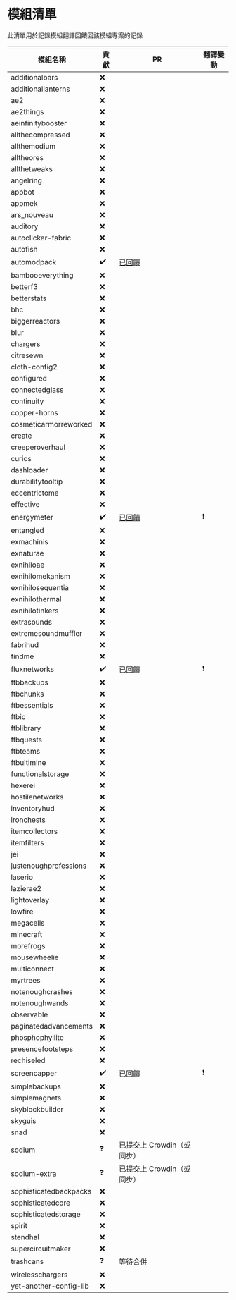 # 模組清單

此清單用於記錄模組翻譯回饋回該模組專案的記錄

| 模組名稱 | 貢獻 | PR | 翻譯變動 |
| ------ | ------ | ------ | ------ |
| additionalbars | :x: |  |  |
| additionallanterns | :x: |  |  |
| ae2 | :x: |  |  |
| ae2things | :x: |  |  |
| aeinfinitybooster | :x: |  |  |
| allthecompressed | :x: |  |  |
| allthemodium | :x: |  |  |
| alltheores | :x: |  |  |
| allthetweaks | :x: |  |  |
| angelring | :x: |  |  |
| appbot | :x: |  |  |
| appmek | :x: |  |  |
| ars_nouveau | :x: |  |  |
| auditory | :x: |  |  |
| autoclicker-fabric | :x: |  |  |
| autofish | :x: |  |  |
| automodpack | :heavy_check_mark: | [已回饋](https://github.com/Skidamek/AutoModpack/pull/64) |  |
| bambooeverything | :x: |  |  |
| betterf3 | :x: |  |  |
| betterstats | :x: |  |  |
| bhc | :x: |  |  |
| biggerreactors | :x: |  |  |
| blur | :x: |  |  |
| chargers | :x: |  |  |
| citresewn | :x: |  |  |
| cloth-config2 | :x: |  |  |
| configured | :x: |  |  |
| connectedglass | :x: |  |  |
| continuity | :x: |  |  |
| copper-horns | :x: |  |  |
| cosmeticarmorreworked | :x: |  |  |
| create | :x: |  |  |
| creeperoverhaul | :x: |  |  |
| curios | :x: |  |  |
| dashloader | :x: |  |  |
| durabilitytooltip | :x: |  |  |
| eccentrictome | :x: |  |  |
| effective | :x: |  |  |
| energymeter | :heavy_check_mark: | [已回饋](https://github.com/AlmostReliable/energymeter-forge/pull/26) | :heavy_exclamation_mark: |
| entangled | :x: |  |  |
| exmachinis | :x: |  |  |
| exnaturae | :x: |  |  |
| exnihiloae | :x: |  |  |
| exnihilomekanism | :x: |  |  |
| exnihilosequentia | :x: |  |  |
| exnihilothermal | :x: |  |  |
| exnihilotinkers | :x: |  |  |
| extrasounds | :x: |  |  |
| extremesoundmuffler | :x: |  |  |
| fabrihud | :x: |  |  |
| findme | :x: |  |  |
| fluxnetworks | :heavy_check_mark: | [已回饋](https://github.com/SonarSonic/Flux-Networks/pull/482) | :heavy_exclamation_mark: |
| ftbbackups | :x: |  |  |
| ftbchunks | :x: |  |  |
| ftbessentials | :x: |  |  |
| ftbic | :x: |  |  |
| ftblibrary | :x: |  |  |
| ftbquests | :x: |  |  |
| ftbteams | :x: |  |  |
| ftbultimine | :x: |  |  |
| functionalstorage | :x: |  |  |
| hexerei | :x: |  |  |
| hostilenetworks | :x: |  |  |
| inventoryhud | :x: |  |  |
| ironchests | :x: |  |  |
| itemcollectors | :x: |  |  |
| itemfilters | :x: |  |  |
| jei | :x: |  |  |
| justenoughprofessions | :x: |  |  |
| laserio | :x: |  |  |
| lazierae2 | :x: |  |  |
| lightoverlay | :x: |  |  |
| lowfire | :x: |  |  |
| megacells | :x: |  |  |
| minecraft | :x: |  |  |
| morefrogs | :x: |  |  |
| mousewheelie | :x: |  |  |
| multiconnect | :x: |  |  |
| myrtrees | :x: |  |  |
| notenoughcrashes | :x: |  |  |
| notenoughwands | :x: |  |  |
| observable | :x: |  |  |
| paginatedadvancements | :x: |  |  |
| phosphophyllite | :x: |  |  |
| presencefootsteps | :x: |  |  |
| rechiseled | :x: |  |  |
| screencapper | :heavy_check_mark: | [已回饋](https://github.com/Deftu/Screencapper/pull/6) | :heavy_exclamation_mark: |
| simplebackups | :x: |  |  |
| simplemagnets | :x: |  |  |
| skyblockbuilder | :x: |  |  |
| skyguis | :x: |  |  |
| snad | :x: |  |  |
| sodium | :question: | 已提交上 Crowdin（或同步） |  |
| sodium-extra | :question: | 已提交上 Crowdin（或同步） |  |
| sophisticatedbackpacks | :x: |  |  |
| sophisticatedcore | :x: |  |  |
| sophisticatedstorage | :x: |  |  |
| spirit | :x: |  |  |
| stendhal | :x: |  |  |
| supercircuitmaker | :x: |  |  |
| trashcans | :question: | [等待合併](https://github.com/SuperMartijn642/TrashCans/pull/20) |  |
| wirelesschargers | :x: |  |  |
| yet-another-config-lib | :x: |  |  |

